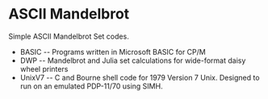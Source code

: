 # ASCII Mandelbrot
Simple ASCII Mandelbrot Set codes.

- BASIC -- Programs written in Microsoft BASIC for CP/M
- DWP -- Mandelbrot and Julia set calculations for wide-format daisy wheel printers
- UnixV7 -- C and Bourne shell code for 1979 Version 7 Unix. Designed to run on an emulated PDP-11/70 using SIMH.
